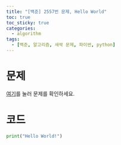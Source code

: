 ```yaml
---
title: "[백준] 2557번 문제, Hello World"
toc: true
toc_sticky: true
categories:
  - algorithm
tags:
  - [백준, 알고리즘, 새싹 문제, 파이썬, python]
---
```


# 문제
[여기](https://www.acmicpc.net/problem/2557)를 눌러 문제를 확인하세요.
# 코드
```python
print("Hello World!")
```